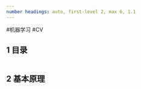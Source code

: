 ```yaml
---
number headings: auto, first-level 2, max 6, 1.1
---
```

#机器学习 #CV 

## 1 目录

```toc
```

## 2 基本原理


